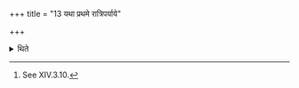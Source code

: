 +++
title = "13 यथा प्रथमे रात्रिपर्याये"

+++

<details><summary>थिते</summary>

13. The first (of goblets) should be in the same order as that in the first night round (in the Atirātra-sacrifice).[^1]  

[^1]: See XIV.3.10. 
</details>
